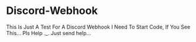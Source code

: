 # Discord-Webhook
This Is Just A Test For A Discord Webhook
I Need To Start Code, If You See This... Pls Help ._.
Just send help...

